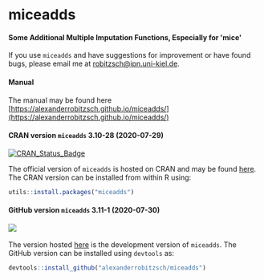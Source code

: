 # miceadds
#### Some Additional Multiple Imputation Functions, Especially for 'mice'


If you use `miceadds` and have suggestions for improvement or have found bugs, please email me at robitzsch@ipn.uni-kiel.de.

#### Manual

The manual may be found here [https://alexanderrobitzsch.github.io/miceadds/](https://alexanderrobitzsch.github.io/miceadds/) 

#### CRAN version `miceadds` 3.10-28 (2020-07-29)


[![CRAN_Status_Badge](http://www.r-pkg.org/badges/version-last-release/miceadds)](https://cran.r-project.org/package=miceadds)
&#160;&#160;


The official version of `miceadds` is hosted on CRAN and may be found [here](https://cran.r-project.org/package=miceadds). 
The CRAN version can be installed from within R using:

```r
utils::install.packages("miceadds")
```

#### GitHub version `miceadds` 3.11-1 (2020-07-30)

[![](https://img.shields.io/badge/github%20version-3.11--1-orange.svg)](https://github.com/alexanderrobitzsch/miceadds)&#160;&#160;

The version hosted [here](https://github.com/alexanderrobitzsch/miceadds) is the development version of `miceadds`. 
The GitHub version can be installed using `devtools` as:

```r
devtools::install_github("alexanderrobitzsch/miceadds")
```
